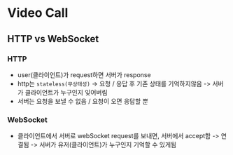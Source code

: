 # Video Call

## HTTP vs WebSocket

### HTTP

- user(클라이언트)가 request하면 서버가 response
- http는 `stateless(무상태성)` -> 요청 / 응답 후 기존 상태를 기억하지않음 -> 서버가 클라이언트가 누구인지 잊어버림
- 서버는 요청을 보낼 수 없음 / 요청이 오면 응답할 뿐

### WebSocket

- 클라이언트에서 서버로 webSocket request를 보내면, 서버에서 accept함 -> 연결됨 -> 서버가 유저(클라이언트)가 누구인지 기억할 수 있게됨
